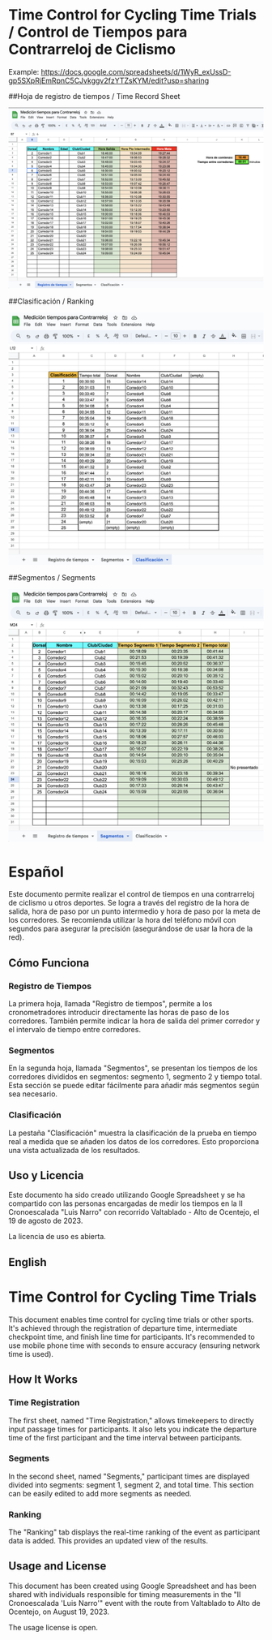 # Time Control for Cycling Time Trials / Control de Tiempos para Contrarreloj de Ciclismo

Example: https://docs.google.com/spreadsheets/d/1WyR_exUssD-gp5SXpRjEmRpnC5CJvkggv2fzYTZsKYM/edit?usp=sharing

##Hoja de registro de tiempos / Time Record Sheet

![Resigro de tiempos](./Registro_de_tiempos.png)

##Clasificación / Ranking

![Clasificacion](./Clasificacion.png)

##Segmentos / Segments

![Segmentos](./Segmentos.png)


# Español

Este documento permite realizar el control de tiempos en una contrarreloj de ciclismo u otros deportes. Se logra a través del registro de la hora de salida, hora de paso por un punto intermedio y hora de paso por la meta de los corredores. Se recomienda utilizar la hora del teléfono móvil con segundos para asegurar la precisión (asegurándose de usar la hora de la red).

## Cómo Funciona

### Registro de Tiempos

La primera hoja, llamada "Registro de tiempos", permite a los cronometradores introducir directamente las horas de paso de los corredores. También permite indicar la hora de salida del primer corredor y el intervalo de tiempo entre corredores.

### Segmentos

En la segunda hoja, llamada "Segmentos", se presentan los tiempos de los corredores divididos en segmentos: segmento 1, segmento 2 y tiempo total. Esta sección se puede editar fácilmente para añadir más segmentos según sea necesario.

### Clasificación

La pestaña "Clasificación" muestra la clasificación de la prueba en tiempo real a medida que se añaden los datos de los corredores. Esto proporciona una vista actualizada de los resultados.

## Uso y Licencia

Este documento ha sido creado utilizando Google Spreadsheet y se ha compartido con las personas encargadas de medir los tiempos en la II Cronoescalada "Luis Narro" con recorrido Valtablado - Alto de Ocentejo, el 19 de agosto de 2023.

La licencia de uso es abierta.

## English

# Time Control for Cycling Time Trials

This document enables time control for cycling time trials or other sports. It's achieved through the registration of departure time, intermediate checkpoint time, and finish line time for participants. It's recommended to use mobile phone time with seconds to ensure accuracy (ensuring network time is used).

## How It Works

### Time Registration

The first sheet, named "Time Registration," allows timekeepers to directly input passage times for participants. It also lets you indicate the departure time of the first participant and the time interval between participants.

### Segments

In the second sheet, named "Segments," participant times are displayed divided into segments: segment 1, segment 2, and total time. This section can be easily edited to add more segments as needed.

### Ranking

The "Ranking" tab displays the real-time ranking of the event as participant data is added. This provides an updated view of the results.

## Usage and License

This document has been created using Google Spreadsheet and has been shared with individuals responsible for timing measurements in the "II Cronoescalada 'Luis Narro'" event with the route from Valtablado to Alto de Ocentejo, on August 19, 2023.

The usage license is open.
